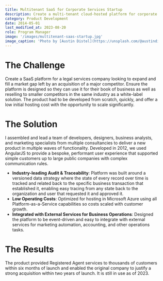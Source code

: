 ```yaml
---
title: Multitenant SaaS for Corporate Services Startup
description: Create a multi-tenant cloud-hosted platform for corporate legal services.
category: Product Development
date: 2014-05-01
last_modified_at: 2023-08-20
role: Program Manager
image: '/images/multitenant-saas-startup.jpg'
image_caption: 'Photo by [Austin Distel](https://unsplash.com/@austindistel)'
---
```


# The Challenge

Create a SaaS platform for a legal services company looking to expand and fill a market gap left by an acquisition of a major competitor.  Ensure the platform is designed so they can use it for their book of business as well as reselling to smaller competitors in the same industry as a white-label solution.  The product had to be developed from scratch, quickly, and offer a low initial hosting cost with the opportunity to scale significantly.

# The Solution

I assembled and lead a team of developers, designers, business analysts, and marketing specialists from multiple consultancies to deliver a new product in multiple waves of functionality.  Developed in 2012, we used AngularJS to provide a bespoke, performant user experience that supported simple customers up to large public companies with complex communication rules.

* **Industry-leading Audit & Traceability**: Platform was built around a versioned data strategy where the state of every record over time is tracked and related back to the specific business transaction that established it, enabling easy tracing from any state back to the organization and user that requested it and approved it.
* **Low Operating Costs**: Optimized for hosting in Microsoft Azure using all Platform-as-a-Service capabilities so costs scaled with customer growth.
* **Integrated with External Services for Business Operations**: Designed the platform to be event-driven and easy to integrate with external services for marketing automation, accounting, and other operations tasks.

# The Results

The product provided Registered Agent services to thousands of customers within six months of launch and enabled the original company to justify a strong acquisition within two years of launch.  It is still in use as of 2023.